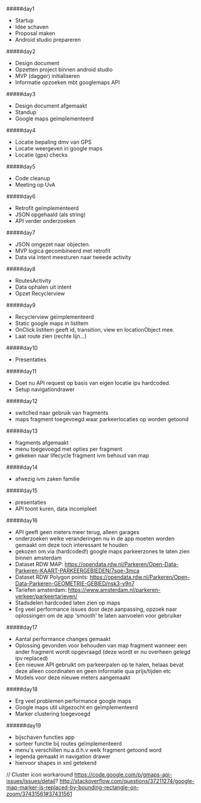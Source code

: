 ﻿#####day1
- Startup
- Idee schaven
- Proposal maken
- Android studio prepareren

#####day2
- Design document
- Opzetten project binnen android studio
- MVP (dagger) initialiseren
- Informatie opzoeken mbt googlemaps API

#####day3
- Design document afgemaakt
- Standup
- Google maps geïmplementeerd

#####day4 
- Locatie bepaling dmv van GPS
- Locatie weergeven in google maps
- Locatie (gps) checks

#####day5
- Code cleanup
- Meeting op UvA

#####day6
- Retrofit geïmplementeerd
- JSON opgehaald (als string)
- API verder onderzoeken

#####day7 
- JSON omgezet naar objecten.
- MVP logica gecombineerd met retrofit
- Data via intent meesturen naar tweede activity

#####day8
- RoutesActivity
- Data ophalen uit intent
- Opzet Recyclerview

#####day9
- Recyclerview geïmplementeerd
- Static google maps in listitem
- OnClick listitem geeft id, transition, view en locationObject mee.
- Laat route zien (rechte lijn...)

#####day10
- Presentaties

#####day11
- Doet nu API request op basis van eigen locatie ipv hardcoded.
- Setup navigationdrawer

#####day12 
- switched naar gebruik van fragments
- maps fragment toegevoegd waar parkeerlocaties op worden getoond

#####day13
- fragments afgemaakt
- menu toegevoegd met opties per fragment
- gekeken naar lifecycle fragment ivm behoud van map

#####day14
- afwezig ivm zaken familie

#####day15
- presentaties
- API toont kuren, data incompleet

#####day16
- API geeft geen meters meer terug, alleen garages
- onderzoeken welke veranderingen nu in de app moeten worden gemaakt om deze toch interessant te houden
- gekozen om via (hardcoded!) google maps parkeerzones te laten zien binnen amsterdam
- Dataset RDW MAP: https://opendata.rdw.nl/Parkeren/Open-Data-Parkeren-KAART-PARKEERGEBIEDEN/7sqe-3mca
- Dataset RDW Polygon points: https://opendata.rdw.nl/Parkeren/Open-Data-Parkeren-GEOMETRIE-GEBIED/nsk3-v9n7
- Tariefen amsterdam: https://www.amsterdam.nl/parkeren-verkeer/parkeertarieven/
- Stadsdelen hardcoded laten zien op maps
- Erg veel performance issues door deze aanpassing, opzoek naar oplossingen om de app 'smooth' te laten aanvoelen voor gebruiker

#####day17
- Aantal performance changes gemaakt
- Oplossing gevonden voor behouden van map fragment wanneer een ander fragment wordt opgevraagd (deze wordt er nu overheen gelegd ipv replaced)
- Een nieuwe API gebruikt om parkeerpalen op te halen, helaas bevat deze alleen coordinaten en geen informatie qua prijs/tijden etc
- Models voor deze nieuwe meters aangemaakt 

#####day18
- Erg veel problemen performance google maps
- Google maps util uitgezocht en geïmplementeerd
- Marker clustering toegevoegd

######day19
- bijschaven functies app
- sorteer functie bij routes geïmplementeerd
- menu's verschillen nu a.d.h.v welk fragment getoond word
- legenda gemaakt in navigation drawer
- hiervoor shapes in xml getekend

// Cluster icon workaround
https://code.google.com/p/gmaps-api-issues/issues/detail?
http://stackoverflow.com/questions/37211274/google-map-marker-is-replaced-by-bounding-rectangle-on-zoom/37431561#37431561




